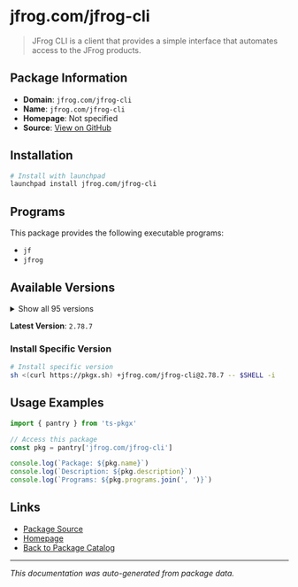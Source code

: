 # jfrog.com/jfrog-cli

> JFrog CLI is a client that provides a simple interface that automates access to the JFrog products.

## Package Information

- **Domain**: `jfrog.com/jfrog-cli`
- **Name**: `jfrog.com/jfrog-cli`
- **Homepage**: Not specified
- **Source**: [View on GitHub](https://github.com/pkgxdev/pantry/tree/main/projects/jfrog.com/jfrog-cli/package.yml)

## Installation

```bash
# Install with launchpad
launchpad install jfrog.com/jfrog-cli
```

## Programs

This package provides the following executable programs:

- `jf`
- `jfrog`

## Available Versions

<details>
<summary>Show all 95 versions</summary>

- `2.78.7`, `2.78.6`, `2.78.5`, `2.78.3`, `2.78.2`
- `2.78.1`, `2.78.0`, `2.77.0`, `2.76.1`, `2.76.0`
- `2.75.1`, `2.75.0`, `2.74.1`, `2.74.0`, `2.73.3`
- `2.73.2`, `2.73.0`, `2.72.5`, `2.72.4`, `2.72.3`
- `2.72.2`, `2.72.1`, `2.72.0`, `2.71.5`, `2.71.4`
- `2.71.3`, `2.71.2`, `2.71.1`, `2.71.0`, `2.70.0`
- `2.69.0`, `2.68.0`, `2.67.0`, `2.66.0`, `2.65.0`
- `2.64.1`, `2.64.0`, `2.63.2`, `2.63.1`, `2.63.0`
- `2.62.2`, `2.62.1`, `2.62.0`, `2.61.2`, `2.61.1`
- `2.61.0`, `2.60.0`, `2.59.1`, `2.59.0`, `2.58.2`
- `2.58.1`, `2.57.1`, `2.57.0`, `2.56.1`, `2.56.0`
- `2.55.0`, `2.54.0`, `2.53.2`, `2.53.1`, `2.52.10`
- `2.52.9`, `2.52.8`, `2.52.7`, `2.52.6`, `2.52.5`
- `2.52.4`, `2.52.3`, `2.52.2`, `2.52.1`, `2.52.0`
- `2.51.1`, `2.51.0`, `2.50.4`, `2.50.2`, `2.50.1`
- `2.50.0`, `2.49.2`, `2.49.1`, `2.49.0`, `2.48.0`
- `2.47.0`, `2.46.3`, `2.46.2`, `2.46.1`, `2.46.0`
- `2.45.0`, `2.44.1`, `2.44.0`, `2.43.1`, `2.43.0`
- `2.42.1`, `2.42.0`, `2.41.1`, `2.41.0`, `2.40.0`

</details>

**Latest Version**: `2.78.7`

### Install Specific Version

```bash
# Install specific version
sh <(curl https://pkgx.sh) +jfrog.com/jfrog-cli@2.78.7 -- $SHELL -i
```

## Usage Examples

```typescript
import { pantry } from 'ts-pkgx'

// Access this package
const pkg = pantry['jfrog.com/jfrog-cli']

console.log(`Package: ${pkg.name}`)
console.log(`Description: ${pkg.description}`)
console.log(`Programs: ${pkg.programs.join(', ')}`)
```

## Links

- [Package Source](https://github.com/pkgxdev/pantry/tree/main/projects/jfrog.com/jfrog-cli/package.yml)
- [Homepage](#)
- [Back to Package Catalog](../../../package-catalog.md)

---

*This documentation was auto-generated from package data.*
